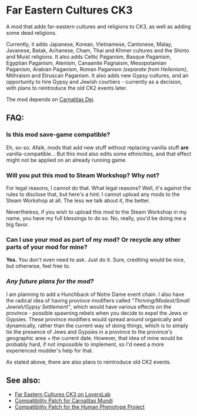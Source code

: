 # Far Eastern Cultures CK3

A mod that adds far-eastern cultures and religions to CK3, as well as adding some dead religions.

Currently, it adds Japanese, Korean, Vietnamese, Cantonese, Malay, Javanese, Batak, Achanese, Cham, Thai and Khmer cultures and the Shinto and Muist religions. It also adds Celtic Paganism, Basque Paganism, Egyptian Paganism, Atenism, Canaanite Pagnaism, Mesopotamian Paganism, Arabian Paganism, Roman Paganism *(separate from Hellenism)*, Mithraism and Etruscan Paganism. It also adds new Gypsy cultures, and an opportunity to hire Gypsy and Jewish courtiers - currently as a decision, with plans to reintroduce the old CK2 events later.

The mod depends on [Carnalitas Dei](https://gitgud.io/cherisong/carnalitas-dei).


## **FAQ:**

### **Is this mod save-game compatible?**

Eh, so-so. Afaik, mods that add new stuff without replacing vanilla stuff **are** vanilla-compatible... But this mod also edits some ethnicities, and that effect might not be applied on an already running game.


### **Will you put this mod to Steam Workshop? Why not?**

For legal reasons, I cannot do that. What legal reasons? Well, it's against the rules to disclose that, but here's a hint: I cannot upload any mods to the Steam Workshop at all. The less we talk about it, the better.

Nevertheless, if you wish to upload this mod to the Steam Workshop in my name, you have my full blessings to do so. No, really, you'd be doing me a big favor.


### **Can I use your mod as part of my mod? Or recycle any other parts of your mod for mine?**

**Yes.** You don't even need to ask. Just do it. Sure, crediting would be nice, but otherwise, feel free to.


### ***Any future plans for the mod?***

I am planning to add a Hunchback of Notre Dame event chain. I also have the radical idea of having province modifiers called *"Thriving/Modest/Small Jewish/Gypsy Settlement"*, which would have various effects on the province - possible spawning rebels when you decide to expel the Jews or Gypsies. These province modifiers would spread around organically and dynamically, rather than the current way of doing things, which is to simply tie the presence of Jews and Gypsies in a province to the province's geographic area + the current date. However, that idea of mine would be probably hard, if not impossible to implement, so I'd need a more experienced modder's help for that.

As stated above, there are also plans to reintroduce old CK2 events.

## **See also:**

- [Far Eastern Cultures CK3 on LoversLab](https://www.loverslab.com/topic/153333-mod-far-eastern-cultures-and-religions/)
- [Compatibility Patch for Carnalitas Mundi](https://git.sonck.nl/metalhead/paradox-mods/far-eastern-cultures-ck3-carnalitas-mundi-compatibility-patch/)
- [Compatibility Patch for the Human Phenotype Project](https://git.sonck.nl/metalhead/paradox-mods/ck3-human-phenotype-project-compatibility-patches)
